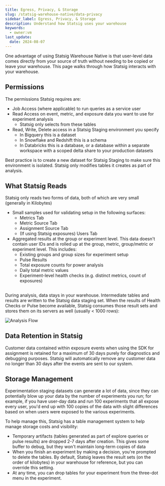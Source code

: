 ```yaml
---
title: Egress, Privacy, & Storage
slug: /statsig-warehouse-native/data-privacy
sidebar_label: Egress, Privacy, & Storage
description: Understand how Statsig uses your warehouse
keywords:
  - owner:vm
last_update:
  date: 2024-08-07
---
```


One advantage of using Statsig Warehouse Native is that user-level data comes directly from your source of truth without needing to be copied or leave your warehouse. This page walks through how Statsig interacts with your warehouse.

## Permissions

The permissions Statsig requires are:

- Job Access (where applicable) to run queries as a service user
- Read Access on event, metric, and exposure data you want to use for experiment analysis
  - Statsig only selects from these tables
- Read, Write, Delete access in a Statsig Staging environment you specify
  - In Bigquery this is a dataset
  - In Snowflake and Redshift this is a schema
  - In Databricks this is a database, or a database within a separate workspace with a scoped delta share to your production datasets

Best practice is to create a new dataset for Statsig Staging to make sure this environment is isolated. Statsig only modifies tables it creates as part of analysis.

## What Statsig Reads

Statsig only reads two forms of data, both of which are very small (generally in Kilobytes)

- Small samples used for validating setup in the following surfaces:
  - Metrics Tab
  - Metric Source Tab
  - Assignment Source Tab
  - (If using Statsig exposures) Users Tab
- Aggregated results at the group or experiment level. This data doesn't contain user IDs and is rolled up at the group, metric, group/metric or experiment level. This includes:
  - Existing groups and group sizes for experiment setup
  - Pulse Results
  - Total exposure counts for power analysis
  - Daily total metric values
  - Experiment-level health checks (e.g. distinct metrics, count of exposures)

##

During analysis, data stays in your warehouse. Intermediate tables and results are written to the Statsig data staging set. When the results of Health Checks or Pulse become available, Statsig consumes those result sets and stores them on its servers as well (usually < 1000 rows):

![Analysis Flow](https://user-images.githubusercontent.com/102695539/264110212-b9e07098-cd3a-4107-aa3f-6740fc3d8b7a.png)

## Data Retention in Statsig

Customer data contained within exposure events when using the SDK for assignment is retained for a maximum of 30 days purely for diagnostics and debugging purposes.
Statsig will automatically remove any customer data no longer than 30 days after the events are sent to our system.

## Storage Management
Experimentation staging datasets can generate a lot of data, since they can potentially blow up your data by the number of experiments you run; for example, if you have user-day data and run 100 experiments that all expose every user, you'd end up with 100 copies of the data with slight differences based on when users were exposed to the various experiments.

To help manage this, Statsig has a table management system to help manage storage costs and visibility:
- Temporary artifacts (tables generated as part of explore queries or pulse results) are dropped 2-7 days after creation. This gives some buffer to debug, but they won't maintain long-term copies of data 
- When you finish an experiment by making a decision, you're prompted to delete the tables. By default, Statsig leaves the result sets (on the order of kilobytes) in your warehouse for reference, but you can override this setting.
- At any time, you can drop tables for your experiment from the three-dot menu in the experiment.
